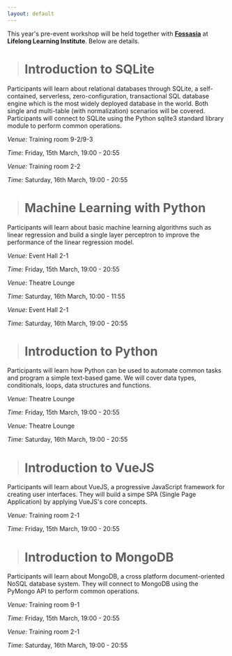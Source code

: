 ```yaml
---
layout: default
---
```

<!---
# Online Workshop
The online workshop is designed to help aid participants for the main competition during the Conference Day. Participants are first advised to **go through the lessons** materials posted at their own convenience. A **Q&A session** will then be held **weekly at *ClassDo*** by the respective speakers to help clarify participants’ doubts of the particular week’s topic.
An invitation link to the *ClassDo* session would be emailed to participants as well as posted onto the website before the week’s session. Learn more about the *ClassDo* Sessions <a href= "https://learn.classdo.com/buildingblocs/">here</a>!
> **Participants/Non-participants of BuildingBloCS:** Feel free to join us in our live sessions! Sign up <a href= "https://docs.google.com/forms/d/e/1FAIpQLSe1gu5bdATszY-I5UEO8AOq9roUyo5G3lwZIfIzhIzg6H5aHg/viewform" >here</a> for your preferred 30 minutes slot within 2pm-5pm every Sunday!The exact time slot will be emailed to you before the actual day.
## Week 1: How to Set-Up a Front-End Interface
<a class="btn" target="_blank" href="https://docs.google.com/document/d/13oGbwIFS9wU8EUkcr1SgsJeAX3tQTan1U3RD1M-LiV4/view">View Lesson 1</a>
<a class="btn" target="_blank" href="https://docs.google.com/document/d/1uc7rQSSzfillXUqPKKTXPD9f2Ld88i64I-Xxa-1Jqjg/view">View Lesson 2</a>
<a class="btn" target="_blank" href="https://learn.classdo.com/buildingblocs/">Join Q&A</a>
*Q&A Date:* 6 May (Sunday), 2pm-5pm 
*Main Speakers:* Dai Tianle, Jin Zi Long
We explore some basic understanding and skills sets in the realm of HTML and CSS, such as tags, attributes, identifiers and styles.
### Learning Outcomes
* Know some essential tags (headers, a, img, p, form).
* Understand html/css structure.
* Build first html/css template.
* Understand and apply essential CSS rules
* Understand how CSS targets tags and use <div> tags </div>
* ID and Class
* Google Fonts
## Week 2: Python Programming for Beginners
<a class="btn" target="_blank" href="https://docs.google.com/document/d/1smROx_-7g1r6pZFl1wPNKoB-essFN0TAArIQ4LhM8R0/view">View Lesson 3</a>
<a class="btn" target="_blank" href="https://docs.google.com/document/d/18Jd9bro28SGY7Odu_GVweXiWJPfx9YngvnqHYW6tuY8/view">View Lesson 4</a>
<a class="btn" target="_blank" href="https://classdo.com/">Join Q&A</a>
*Q&A Date:* 13 May (Sunday) , 2pm-5pm 
*Main Speakers:* Aaron Peh Boon Wan, Kenneth Haw
We explore how to code programs using Python and its different tools such as variables, conditionals and various data structures.
### Learning Outcomes
* Variables: declaration, types, scopes.
* Conditionals.
* Functions: Input, output, procedures.
* Import: Libraries.
## Week 3: Building a Python Web-App with Flask
<a class="btn" target="_blank" href="https://docs.google.com/presentation/d/1HMm89YIqVsDyFNwu09XiTxFEtUD6Qf_jbdzo1Ue2Uss/view">View Lesson 5</a>
<a class="btn" target="_blank" href="https://learn.classdo.com/buildingblocs/">Join Q&A</a>
*Q&A Date:* 20 May (Sunday), 2pm-5pm 
*Main Speakers:* Yong Kai Qi, Tjandy Putra
This week, we combine what we learn in the previous 2 weeks, and learn how to display a Python Program in the web environment.
### Learning Outcomes
* Flask Helloworld program
* Multiple pages
* Jinja basics
* HTTP Protocols
## Week 4: Finale Workshop
<a class="btn disabled" target="_blank" href="https://learn.classdo.com/buildingblocs/">Join Q&A</a>
*Q&A Date:* 27 May (Sunday), 2pm-5pm 
If the demand is high, we will also open up a final consultation session to answer any questions you have for the actual competiton on 1 June!
--->
This year's pre-event workshop will be held together with **[Fossasia](https://2019.fossasia.org/)** at **Lifelong Learning Institute**. Below are details.

># Introduction to SQLite

Participants will learn about relational databases through SQLite, a self-contained, serverless, zero-configuration, transactional SQL database engine which is the most widely deployed database in the world. Both single and multi-table (with normalization) scenarios will be covered. Participants will connect to SQLite using the Python sqlite3 standard library module to perform common operations.

*Venue:* Training room 9-2/9-3

*Time:* Friday, 15th March, 19:00 - 20:55

*Venue:* Training room 2-2

*Time:* Saturday, 16th March, 19:00 - 20:55


># Machine Learning with Python

Participants will learn about basic machine learning algorithms such as linear regression and build a single layer perceptron to improve the performance of the linear regression model.

*Venue:* Event Hall 2-1

*Time:* Friday, 15th March, 19:00 - 20:55


*Venue:* Theatre Lounge

*Time:* Saturday, 16th March, 10:00 - 11:55


*Venue:* Event Hall 2-1

*Time:* Saturday, 16th March, 19:00 - 20:55


># Introduction to Python

Participants will learn how Python can be used to automate common tasks and program a simple text-based game. We will cover data types, conditionals, loops, data structures and functions.

*Venue:* Theatre Lounge

*Time:* Friday, 15th March, 19:00 - 20:55


*Venue:* Theatre Lounge

*Time:* Saturday, 16th March, 19:00 - 20:55


># Introduction to VueJS

Participants will learn about VueJS, a progressive JavaScript framework for creating user interfaces. They will build a simpe SPA (Single Page Application) by applying VueJS's core concepts.

*Venue:* Training room 2-1

*Time:* Friday, 15th March, 19:00 - 20:55


># Introduction to MongoDB

Participants will learn about MongoDB, a cross platform document-oriented NoSQL database system. They will connect to MongoDB using the PyMongo API to perform common operations.

*Venue:* Training room 9-1

*Time:* Friday, 15th March, 19:00 - 20:55

*Venue:* Training room 2-1

*Time:* Saturday, 16th March, 19:00 - 20:55
